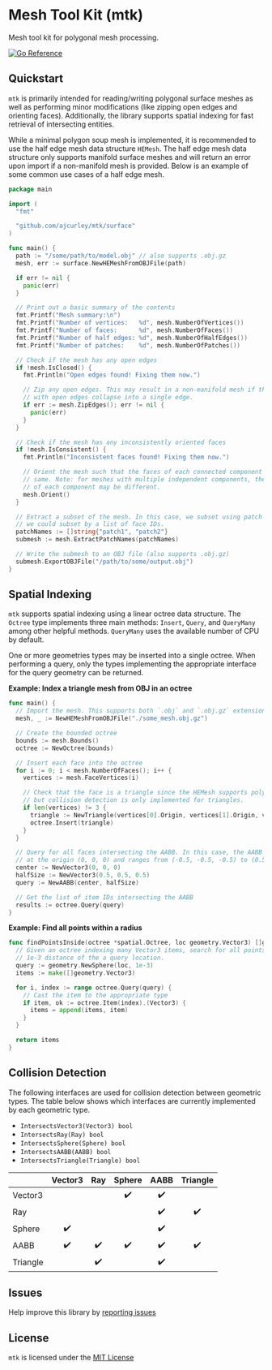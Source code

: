 # Mesh Tool Kit (mtk)
Mesh tool kit for polygonal mesh processing.

[![Go Reference](https://pkg.go.dev/badge/github.com/ajcurley/mtk.svg)](https://pkg.go.dev/github.com/ajcurley/mtk)

## Quickstart
`mtk` is primarily intended for reading/writing polygonal surface meshes as well as performing minor modifications (like zipping open edges and orienting faces). Additionally, the library supports spatial indexing for fast retrieval of intersecting entities.

While a minimal polygon soup mesh is implemented, it is recommended to use the half edge mesh data structure `HEMesh`. The half edge mesh data structure only supports manifold surface meshes and will return an error upon import if a non-manifold mesh is provided. Below is an example of some common use cases of a half edge mesh.

```go
package main

import (
  "fmt"

  "github.com/ajcurley/mtk/surface"
)

func main() {
  path := "/some/path/to/model.obj" // also supports .obj.gz
  mesh, err := surface.NewHEMeshFromOBJFile(path)

  if err != nil {
    panic(err)
  }

  // Print out a basic summary of the contents
  fmt.Printf("Mesh summary:\n")
  fmt.Printf("Number of vertices:   %d", mesh.NumberOfVertices())
  fmt.Printf("Number of faces:      %d", mesh.NumberOfFaces())
  fmt.Printf("Number of half edges: %d", mesh.NumberOfHalfEdges())
  fmt.Printf("Number of patches:    %d", mesh.NumberOfPatches())

  // Check if the mesh has any open edges
  if !mesh.IsClosed() {
    fmt.Println("Open edges found! Fixing them now.")

    // Zip any open edges. This may result in a non-manifold mesh if three faces
    // with open edges collapse into a single edge.
    if err := mesh.ZipEdges(); err != nil {
      panic(err)
    }
  }

  // Check if the mesh has any inconsistently oriented faces
  if !mesh.IsConsistent() {
    fmt.Println("Inconsistent faces found! Fixing them now.")

    // Orient the mesh such that the faces of each connected component are the
    // same. Note: for meshes with multiple independent components, the orientation
    // of each component may be different.
    mesh.Orient()
  }

  // Extract a subset of the mesh. In this case, we subset using patch names; however,
  // we could subset by a list of face IDs.
  patchNames := []string{"patch1", "patch2"}
  submesh := mesh.ExtractPatchNames(patchNames)

  // Write the submesh to an OBJ file (also supports .obj.gz)
  submesh.ExportOBJFile("/path/to/some/output.obj")
}
```

## Spatial Indexing
`mtk` supports spatial indexing using a linear octree data structure. The `Octree` type implements three main methods: `Insert`, `Query`, and `QueryMany` among other helpful methods. `QueryMany` uses the available number of CPU by default.

One or more geometries types may be inserted into a single octree. When performing a query, only the types implementing the appropriate interface for the query geometry can be returned.

**Example: Index a triangle mesh from OBJ in an octree**
```go
func main() {
  // Import the mesh. This supports both `.obj` and `.obj.gz` extensions.
  mesh, _ := NewHEMeshFromOBJFile("./some_mesh.obj.gz")

  // Create the bounded octree
  bounds := mesh.Bounds()
  octree := NewOctree(bounds)

  // Insert each face into the octree
  for i := 0; i < mesh.NumberOfFaces(); i++ {
    vertices := mesh.FaceVertices(i)

    // Check that the face is a triangle since the HEMesh supports polygon elements
    // but collision detection is only implemented for triangles.
    if len(vertices) != 3 {
      triangle := NewTriangle(vertices[0].Origin, vertices[1].Origin, vertices[2].Origin)
      octree.Insert(triangle)
    }
  }

  // Query for all faces intersecting the AABB. In this case, the AABB is centered
  // at the origin (0, 0, 0) and ranges from (-0.5, -0.5, -0.5) to (0.5, 0.5, 0.5)
  center := NewVector3(0, 0, 0)
  halfSize := NewVector3(0.5, 0.5, 0.5)
  query := NewAABB(center, halfSize)

  // Get the list of item IDs intersecting the AABB
  results := octree.Query(query) 
}
```

**Example: Find all points within a radius**
```go
func findPointsInside(octree *spatial.Octree, loc geometry.Vector3) []geometry.Vector3 {
  // Given an octree indexing many Vector3 items, search for all points within
  // 1e-3 distance of the a query location.
  query := geometry.NewSphere(loc, 1e-3)
  items := make([]geometry.Vector3)

  for i, index := range octree.Query(query) {
    // Cast the item to the appropriate type
    if item, ok := octree.Item(index).(Vector3) {
      items = append(items, item)
    }
  }

  return items
}
```

## Collision Detection
The following interfaces are used for collision detection between geometric types. The table below shows which interfaces are currently implemented by each geometric type.
- `IntersectsVector3(Vector3) bool`
- `IntersectsRay(Ray) bool`
- `IntersectsSphere(Sphere) bool`
- `IntersectsAABB(AABB) bool`
- `IntersectsTriangle(Triangle) bool`

|          | Vector3          | Ray              | Sphere           | AABB             | Triangle         |
|----------|:----------------:|:----------------:|:----------------:|:----------------:|:----------------:|
| Vector3  |                  |                  |:heavy_check_mark:|:heavy_check_mark:|                  |
| Ray      |                  |                  |                  |:heavy_check_mark:|:heavy_check_mark:|
| Sphere   |:heavy_check_mark:|                  |                  |:heavy_check_mark:|                  |
| AABB     |:heavy_check_mark:|:heavy_check_mark:|:heavy_check_mark:|:heavy_check_mark:|:heavy_check_mark:|
| Triangle |                  |:heavy_check_mark:|                  |:heavy_check_mark:|                  |

## Issues
Help improve this library by [reporting issues](https://github.com/ajcurley/mtk/issues)

## License
`mtk` is licensed under the [MIT License](./LICENSE)

